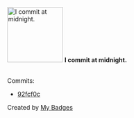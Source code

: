 <img src="https://my-badges.github.io/my-badges/midnight-commits.png" alt="I commit at midnight." title="I commit at midnight." width="128">
<strong>I commit at midnight.</strong>
<br><br>

Commits:

- <a href="https://github.com/k754a/C-Custom-Code-Editor/commit/92fcf0cea23def70dc63952bd4fb0508a2b3fd1d">92fcf0c</a>


Created by <a href="https://github.com/my-badges/my-badges">My Badges</a>